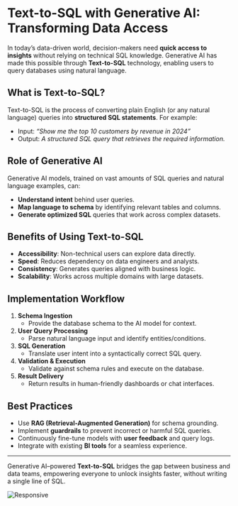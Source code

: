 # Text-to-SQL with Generative AI: Transforming Data Access  

In today’s data-driven world, decision-makers need **quick access to insights** without relying on technical SQL knowledge. Generative AI has made this possible through **Text-to-SQL** technology, enabling users to query databases using natural language.  

## What is Text-to-SQL?  
Text-to-SQL is the process of converting plain English (or any natural language) queries into **structured SQL statements**. For example:  

- Input: *“Show me the top 10 customers by revenue in 2024”*  
- Output: *A structured SQL query that retrieves the required information.*  

## Role of Generative AI  
Generative AI models, trained on vast amounts of SQL queries and natural language examples, can:  
- **Understand intent** behind user queries.  
- **Map language to schema** by identifying relevant tables and columns.  
- **Generate optimized SQL** queries that work across complex datasets.  

## Benefits of Using Text-to-SQL  
- **Accessibility**: Non-technical users can explore data directly.  
- **Speed**: Reduces dependency on data engineers and analysts.  
- **Consistency**: Generates queries aligned with business logic.  
- **Scalability**: Works across multiple domains with large datasets.  

## Implementation Workflow  
1. **Schema Ingestion**  
   - Provide the database schema to the AI model for context.  
2. **User Query Processing**  
   - Parse natural language input and identify entities/conditions.  
3. **SQL Generation**  
   - Translate user intent into a syntactically correct SQL query.  
4. **Validation & Execution**  
   - Validate against schema rules and execute on the database.  
5. **Result Delivery**  
   - Return results in human-friendly dashboards or chat interfaces.  

## Best Practices  
- Use **RAG (Retrieval-Augmented Generation)** for schema grounding.  
- Implement **guardrails** to prevent incorrect or harmful SQL queries.  
- Continuously fine-tune models with **user feedback** and query logs.  
- Integrate with existing **BI tools** for a seamless experience.  

---

Generative AI–powered **Text-to-SQL** bridges the gap between business and data teams, empowering everyone to unlock insights faster, without writing a single line of SQL.  


<img src="projects/Test-To-SQL/streamingQueryGenius.png" alt="Responsive" style="max-width:100%; height:auto;">
